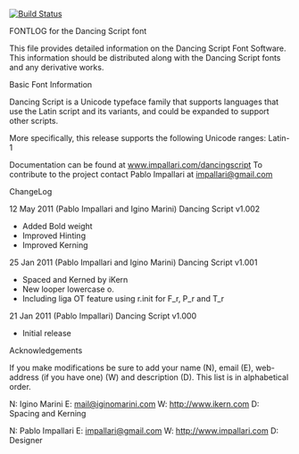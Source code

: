 [![Build Status](https://travis-ci.org/fontdirectory/dancingscript.svg?branch=master)](https://travis-ci.org/fontdirectory/dancingscript)

FONTLOG for the Dancing Script font

This file provides detailed information on the Dancing Script Font Software.
This information should be distributed along with the Dancing Script fonts
and any derivative works.

Basic Font Information

Dancing Script is a Unicode typeface family that supports languages that
use the Latin script and its variants, and could be expanded to support other
scripts.

More specifically, this release supports the following Unicode ranges: Latin-1

Documentation can be found at www.impallari.com/dancingscript
To contribute to the project contact Pablo Impallari at impallari@gmail.com

ChangeLog

12 May 2011 (Pablo Impallari and Igino Marini) Dancing Script v1.002
- Added Bold weight
- Improved Hinting
- Improved Kerning

25 Jan 2011 (Pablo Impallari and Igino Marini) Dancing Script v1.001
- Spaced and Kerned by iKern
- New looper lowercase o.
- Including liga OT feature using r.init for F_r, P_r and T_r

21 Jan 2011 (Pablo Impallari) Dancing Script v1.000
- Initial release

Acknowledgements

If you make modifications be sure to add your name (N), email (E), web-address
(if you have one) (W) and description (D). This list is in alphabetical order.

N: Igino Marini
E: mail@iginomarini.com
W: http://www.ikern.com
D: Spacing and Kerning

N: Pablo Impallari
E: impallari@gmail.com
W: http://www.impallari.com
D: Designer



